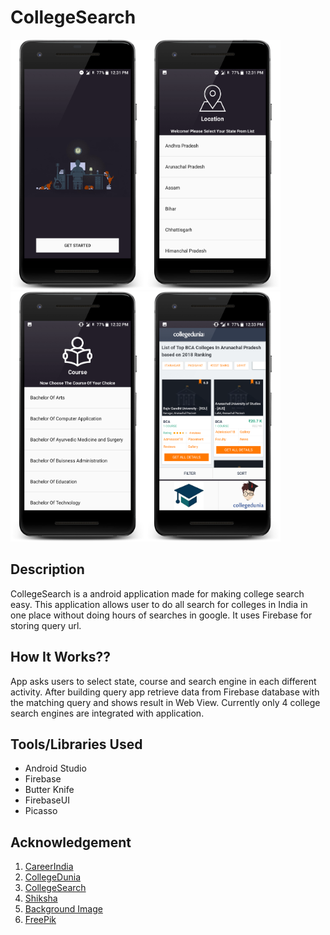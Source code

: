 # CollegeSearch

<img src="Screenshot/screen1.png" height="400"><img src="Screenshot/screen2.png" height="400"><img src="Screenshot/screen3.png" height="400"><img src="Screenshot/screen4.png" height="400">

## Description

CollegeSearch is a android application made for making college search easy. This application allows user to do all search for
colleges in India in one place without doing hours of searches in google. It uses Firebase for storing query url.

## How It Works??
   App asks users to select state, course and search engine in each different activity. After building query app retrieve data from
   Firebase database with the matching query and shows result in Web View.
   Currently only 4 college search engines are integrated with application.

## Tools/Libraries Used
  
  * Android Studio
  * Firebase 
  * Butter Knife 
  * FirebaseUI   
  * Picasso
  
   
## Acknowledgement

  1. [CareerIndia](https://www.careerindia.com) 
  2. [CollegeDunia](https://collegedunia.com)
  3. [CollegeSearch](https://www.collegesearch.in)
  4. [Shiksha](https://www.shiksha.com)
  5. [Background Image](https://wall.alphacoders.com/big.php?i=480421)
  6. [FreePik](https://www.freepik.com/)
 
           

 
